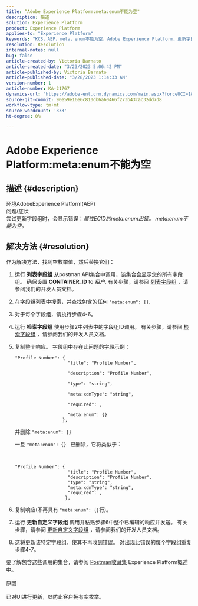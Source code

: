 ```yaml
---
title: “Adobe Experience Platform:meta:enum不能为空"
description: 描述
solution: Experience Platform
product: Experience Platform
applies-to: "Experience Platform"
keywords: "KCS，AEP，meta，enum不能为空，Adobe Experience Platform，更新字段组，解决方法，疑难解答"
resolution: Resolution
internal-notes: null
bug: false
article-created-by: Victoria Barnato
article-created-date: "3/23/2023 5:06:42 PM"
article-published-by: Victoria Barnato
article-published-date: "3/28/2023 1:14:33 AM"
version-number: 1
article-number: KA-21767
dynamics-url: "https://adobe-ent.crm.dynamics.com/main.aspx?forceUCI=1&pagetype=entityrecord&etn=knowledgearticle&id=b2b20b10-9dc9-ed11-b597-6045bd006793"
source-git-commit: 90e59e16e6c810db6a60466f273b43cac32dd7d8
workflow-type: tm+mt
source-wordcount: '333'
ht-degree: 0%

---
```


# Adobe Experience Platform:meta:enum不能为空

## 描述 {#description}

环境AdobeExperience Platform(AEP)<br>问题/症状<br>
尝试更新字段组时，会显示错误：*属性ECID的meta:enum出错。 meta:enum不能为空。*






## 解决方法 {#resolution}


作为解决方法，找到空枚举值，然后替换它们：

1. 运行 <b>列表字段组</b> 从postman API集合中调用，该集合会显示您的所有字段组。 确保设置 <b>CONTAINER_ID</b> to *租户*. 有关步骤，请参阅 [列表字段组](https://developer.adobe.com/experience-platform-apis/references/schema-registry/#tag/Field-groups/operation/listFieldGroups) ，请参阅我们的开发人员文档。
2. 在字段组列表中搜索，并查找包含的任何 `"meta:enum": {}`.
3. 对于每个字段组，请执行步骤4-6。
4. 运行 <b>检索字段组</b> 使用步骤2中列表中的字段组ID调用。 有关步骤，请参阅 [检索字段组](https://developer.adobe.com/experience-platform-apis/references/schema-registry/#tag/Field-groups/operation/retrieveFieldGroup) ，请参阅我们的开发人员文档。
5. 复制整个响应。 字段组中存在此问题的字段示例：




   ```clike
   "Profile Number": { 
                       "title": "Profile Number",                                     
                       "description": "Profile Number",                                    
                       "type": "string",                                     
                       "meta:xdmType": "string",                                    
                       "required": ,                                    
                       "meta:enum": {}                               
                     },
   ```



   并删除 `"meta:enum": {}`



   一旦 `"meta:enum": {} ` 已删除，它将类似于：

    

   ```clike
   "Profile Number": {
                       "title": "Profile Number",
                       "description": "Profile Number",
                       "type": "string",
                       "meta:xdmType": "string",
                       "required": ,
                      },
   ```
6. 复制响应(不再具有 `"meta:enum": {}`行)。
7. 运行 <b>更新自定义字段组</b> 调用并粘贴步骤6中整个已编辑的响应并发送。 有关步骤，请参阅 [更新自定义字段组](https://developer.adobe.com/experience-platform-apis/references/schema-registry/#tag/Field-groups/operation/patchFieldGroup) ，请参阅我们的开发人员文档。
8. 这将更新该特定字段组，使其不再收到错误。 对出现此错误的每个字段组重复步骤4-7。


要了解包含这些调用的集合，请参阅 [Postman收藏集](https://experienceleague.adobe.com/docs/experience-platform/landing/platform-apis/postman.html?lang=en#collections) Experience Platform概述中。
<br><br>原因<br><br>
已对UI进行更新，以防止客户拥有空枚举。
